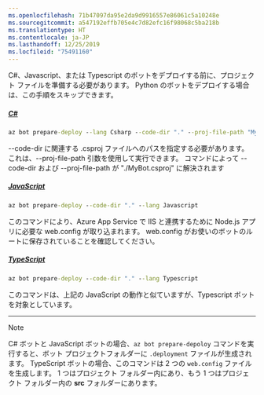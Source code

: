 ```yaml
---
ms.openlocfilehash: 71b47097da95e2da9d9916557e86061c5a10248e
ms.sourcegitcommit: a547192effb705e4c7d82efc16f98068c5ba218b
ms.translationtype: HT
ms.contentlocale: ja-JP
ms.lasthandoff: 12/25/2019
ms.locfileid: "75491160"
---
```


C#、Javascript、または Typescript のボットをデプロイする前に、プロジェクト ファイルを準備する必要があります。 Python のボットをデプロイする場合は、この手順をスキップできます。

<!-- **C# bots** -->
##### <a name="ctabcsharp"></a>[C#](#tab/csharp)

```cmd
az bot prepare-deploy --lang Csharp --code-dir "." --proj-file-path "MyBot.csproj"
```

--code-dir に関連する .csproj ファイルへのパスを指定する必要があります。 これは、--proj-file-path 引数を使用して実行できます。 コマンドによって --code-dir および --proj-file-path が "./MyBot.csproj" に解決されます

<!-- **JavaScript bots** -->
##### <a name="javascripttabjavascript"></a>[JavaScript](#tab/javascript)

```cmd
az bot prepare-deploy --code-dir "." --lang Javascript
```

このコマンドにより、Azure App Service で IIS と連携するために Node.js アプリに必要な web.config が取り込まれます。 web.config がお使いのボットのルートに保存されていることを確認してください。

<!-- **TypeScript bots** -->
##### <a name="typescripttabtypescript"></a>[TypeScript](#tab/typescript)

```cmd
az bot prepare-deploy --code-dir "." --lang Typescript
```

このコマンドは、上記の JavaScript の動作と似ていますが、Typescript ボットを対象としています。

---

> [!NOTE]
>  C# ボットと JavaScript ボットの場合、`az bot prepare-depoloy` コマンドを実行すると、ボット プロジェクトフォルダーに `.deployment` ファイルが生成されます。
> TypeScript ボットの場合、このコマンドは 2 つの `web.config` ファイルを生成します。 1 つはプロジェクト フォルダー内にあり、もう 1 つはプロジェクト フォルダー内の **src** フォルダーにあります。 
